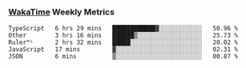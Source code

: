 ### [WakaTime](https://wakatime.com) Weekly Metrics

<!--START_SECTION:waka-->
```text
TypeScript   6 hrs 29 mins   ████████████▓░░░░░░░░░░░░   50.96 % 
Other        3 hrs 16 mins   ██████▒░░░░░░░░░░░░░░░░░░   25.73 % 
Rulerᴹᴸ      2 hrs 32 mins   █████░░░░░░░░░░░░░░░░░░░░   20.02 % 
JavaScript   17 mins         ▓░░░░░░░░░░░░░░░░░░░░░░░░   02.31 % 
JSON         6 mins          ▒░░░░░░░░░░░░░░░░░░░░░░░░   00.87 % 
```
<!--END_SECTION:waka-->
